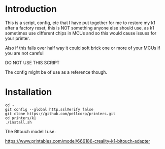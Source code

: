 # Introduction

This is a script, config, etc that I have put together for me to restore my k1 after a factory reset, this is NOT something anyone else should use, as k1 sometimes use different chips in MCUs and so this would cause issues for your printer.

Also if this falls over half way it could soft brick one or more of your MCUs if you are not careful

DO NOT USE THIS SCRIPT

The config might be of use as a reference though.

# Installation

```
cd ~
git config --global http.sslVerify false
git clone https://github.com/pellcorp/printers.git
cd printers/k1
./install.sh
```

The Bltouch model I use:

https://www.printables.com/model/666186-creality-k1-bltouch-adapter

